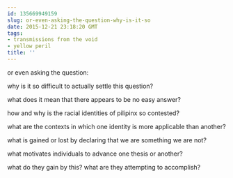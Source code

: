 ```yaml
---
id: 135669949159
slug: or-even-asking-the-question-why-is-it-so
date: 2015-12-21 23:18:20 GMT
tags:
- transmissions from the void
- yellow peril
title: ''
---
```


or even asking the question:

why is it so difficult to actually settle this question?

what does it mean that there appears to be no easy answer?

how and why is the racial identities of pilipinx so contested?

what are the contexts in which one identity is more applicable than another?

what is gained or lost by declaring that we are something we are not?

what motivates individuals to advance one thesis or another?

what do they gain by this? what are they attempting to accomplish?